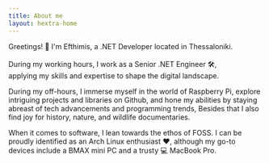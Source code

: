 ```yaml
---
title: About me
layout: hextra-home
---
```


<div class="mt-6 mb-6">
Greetings! 👋 I'm Efthimis, a .NET Developer located in Thessaloniki. 
<br/><br/>
During my working hours, I work as a Senior .NET Engineer 🛠️, 
<br/>applying my skills and expertise to shape the digital landscape.

During my off-hours, I immerse myself in the world of Raspberry Pi, explore intriguing projects and libraries on Github, and hone my abilities by staying abreast of tech advancements and programming trends, Besides that I also find joy for history, nature, and wildlife documentaries.

When it comes to software, I lean towards the ethos of FOSS. I can be proudly identified as an Arch Linux enthusiast ❤️, although my go-to devices include a BMAX mini PC and a trusty 💻 MacBook Pro.
</div>

